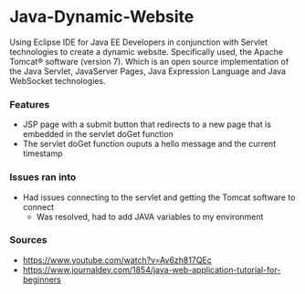 # Java-Dynamic-Website
Using Eclipse IDE for Java EE Developers in conjunction with Servlet technologies to create a dynamic website. Specifically used, the Apache Tomcat® software (version 7). Which is an open source implementation of the Java Servlet, JavaServer Pages, Java Expression Language and Java WebSocket technologies.


### Features
- JSP page with a submit button that redirects to a new page that is embedded in the servlet doGet function
- The servlet doGet function ouputs a hello message and the current timestamp

### Issues ran into
- Had issues connecting to the servlet and getting the Tomcat software to connect
  - Was resolved, had to add JAVA variables to my environment
 
 
### Sources
- https://www.youtube.com/watch?v=Av6zh817QEc
- https://www.journaldev.com/1854/java-web-application-tutorial-for-beginners
